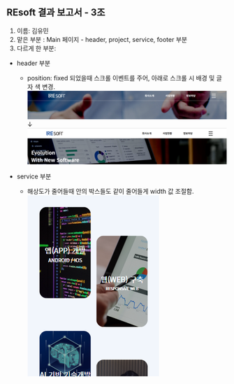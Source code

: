 ## REsoft 결과 보고서 - 3조

1. 이름: 김유민
2. 맡은 부분 : Main 페이지 - header, project, service, footer 부분
3. 다르게 한 부분:
* header 부분
   * position: fixed 되었을때 스크롤 이벤트를 주어, 아래로 스크롤 시 배경 및 글자 색 변경.
   ![header-1](./img/reportimg/header-1.png)
   	&darr;
   ![header-2](./img/reportimg/header-2.png)

* service 부분
  * 해상도가 줄어들때 안의 박스들도 같이 줄어들게 width 값 조절함.  
   ![service-1](./img/reportimg/service-1.png)